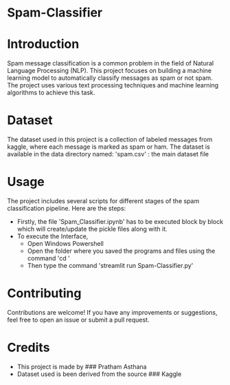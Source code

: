 # Spam-Classifier
# Introduction
Spam message classification is a common problem in the field of Natural Language Processing (NLP). This project focuses on building a machine learning model to automatically classify messages as spam or not spam. The project uses various text processing techniques and machine learning algorithms to achieve this task.
# Dataset
The dataset used in this project is a collection of labeled messages from kaggle, where each message is marked as spam or ham. The dataset is available in the data directory named:
'spam.csv' : the main dataset file
# Usage
The project includes several scripts for different stages of the spam classification pipeline. Here are the steps:
- Firstly, the file 'Spam_Classifier.ipynb' has to be executed block by block which will create/update the pickle files along with it.
- To execute the Interface,
  - Open Windows Powershell
  - Open the folder where you saved the programs and files using the command 'cd <your folder name>'
  - Then type the command 'streamlit run Spam-Classifier.py'
# Contributing
Contributions are welcome! If you have any improvements or suggestions, feel free to open an issue or submit a pull request.
# Credits
- This project is made by ### Pratham Asthana
- Dataset used is been derived from the source ### Kaggle
